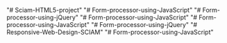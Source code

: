 "# Sciam-HTML5-project" 
"# Form-processor-using-JavaScript" 
"# Form-processor-using-jQuery" 
"# Form-processor-using-JavaScript" 
"# Form-processor-using-JavaScript" 
"# Form-processor-using-jQuery" 
"# Responsive-Web-Design-SCIAM" 
"# Form-processor-using-JavaScript" 

